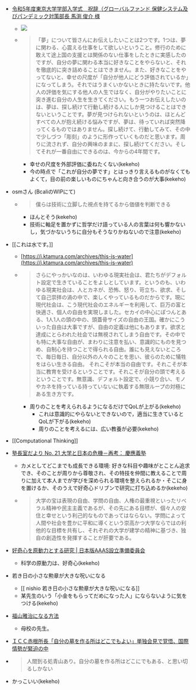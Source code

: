 - [令和5年度東京大学学部入学式　祝辞（グローバルファンド 保健システム及びパンデミック対策部長 馬渕 俊介 様](https://www.u-tokyo.ac.jp/ja/about/president/b_message2023_03.html)
	- ![](https://www.youtube.com/watch?v=o89ByC0O6xs)

	- >  「夢」について皆さんにお伝えしたいことは2つです。1つは、夢に関わる、心震える仕事をして欲しいということ。修行のために敢えて途上国の支援とは関係のない仕事をしたときに実感したのですが、自分の夢に関わる本当に好きなことをやらないと、それを徹底的に突き詰めることはできません。また、好きなことをやってないと、幸せの尺度が「自分が他人にどう評価されているか」になってしまう。それではうまくいかないときに持たないです。他人の評価を気にする他人の人生ではなく、自分がやりたいことに突き進む自分の人生を生きてください。もう一つお伝えしたいのは、夢は、探し続けて行動し続ける人にしか見つけることはできないということです。夢が見つけられないというのは、ほとんどすべての人が抱え続ける悩みですが、夢は、待っていれば突然降ってくるものではありません。探し続けて、行動してみて、その中で少しづつ「彫刻」のように形作っていくものだと思います。周りに流されず、自分の興味のままに、探し続けてください。そしてそれが一番自由にできるのは、今からの4年間です。
		- 幸せの尺度を外部評価に委ねたくない(kekeho)
		- 今の時点で「これが自分の夢です」とはっきり言えるものがなくてもよくて，目の前の楽しいものにちゃんと向き合うのが大事(kekeho)

- osmさん (BcaliのWIPにて)
	- > 僕らは技術に立脚した視点を持てるから価値を判断できる
		- ほんとそう(kekeho)
		- 技術に軸足を置かずに哲学だけ語っている人の言葉は何も響かないし，気づかないうちに自分もそうなりかねないので注意(kekeho)

- [[これは水です。]]
	- [https://j.ktamura.com/archives/this-is-water](https://j.ktamura.com/archives/this-is-water)
	- > さらにやっかいなのは、いわゆる現実社会は、君たちがデフォルト設定で生きていることをよしとしています。というのも、いわゆる現実社会は、人とカネが、恐怖、怒り、苛立ち、欲求、そして自己崇拝の渦の中で、楽しくやっているものだからです。現に現代社会は、こう現代社会のエネルギーを利用して、巨万の富と快適さ、個人の自由を実現しました。セカイの中心にぽつんとある、1人1人の頭の中の、頭蓋骨サイズの自由の王国。確かにこういった自由は大事ですが、自由の定義は他にもあります。欲求と達成にとらわれた社会では無視されてしまう自由です。その中でも特に大事な自由が、まわりに注意を払い、意識的にものを見つめ、自制心を持つことで得られる自由。誰にも見えないところで、毎日毎日、自分以外の人々のことを思い、彼らのために犠牲をはらい生きる自由。 それこそが本当の自由です。それこそが本当に教育を受けるということです。それこそが自分の頭で考えるということです。無意識、デフォルト設定で、小競り合い、モノやカネを持っている持っていないに執着する無限ループの対極にある生き方です。
		- 周りのことを考えられるようになるだけでQoLが上がる(kekeho)
			- これは意識的にやらないとできないので，適当に生きているとQoLが下がる(kekeho)
			- 周りのことを考えるには、広い教養が必要(kekeho)

- [[Computational Thinking]]

- [塾長室だより No. 21 大学と日本の危機－再考： 慶應義塾](https://www.keio.ac.jp/ja/about/president/blog/2024/2/27/379-157072/)
	- カメとしてどこまでも成長できる環境: 好きな科目や趣味がとことん追求でき、そのことが周りから尊敬され、その特技を仲間に教えることで周りに加えて本人までが学びを深められる環境を整えられるか・そこに身を置けるか、そのうえで好奇心ドリブンで研究に打ち込めるか(kekeho)
	- > 大学の宝は表現の自由、学問の自由、人権の最重視といったリベラル精神や民主主義であるが、その先にある目標が、個々人の安住と幸せという利己的なものであってはならない。学問によって人間や社会を豊かに平和に導くという崇高かつ大学ならではの利他的な目標を共有し、それぞれの大学が建学の精神に基づき、独自の創造性を発揮することが肝要である。

- [好奇心を原動力とする研究 | 日本版AAAS設立準備委員会](https://jaas.group/好奇心を原動力とする研究/)
	- 科学の原動力は、好奇心(kekeho)

- 若き日の小さな勲章が大きな呪いになる
	- [[ nishio 若き日の小さな勲章が大きな呪いになる]]
	- 某先生のいう「小金をもらってだめになった人」にならないように気をつける(kekeho)

- [福山雅治になる方法](https://kosen-teachers.tumblr.com/post/37778909039/福山雅治になる方法)
	- 母校の先生。
- [ＩＣＣ赤根所長「自分の墓を作る所はどこでもよい」単独会見で覚悟、国際情勢が緊迫の中](https://www.sankei.com/article/20240617-BHHRVDHB7VAUXA5WMZRJ5O5SOE/)
- >  人間到る処青山あり。自分の墓を作る所はどこにでもある、と思い切るしかない
- かっこいい(kekeho)
